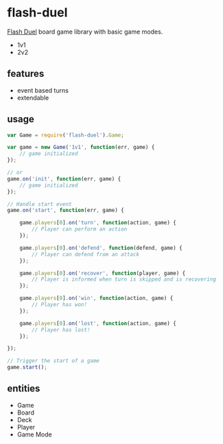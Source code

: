 flash-duel
==========

[Flash Duel](http://www.sirlingames.com/collections/flash-duel) board game library with basic game modes.

* 1v1
* 2v2

features
--------

* event based turns
* extendable

usage
-----

```javascript
var Game = require('flash-duel').Game;

var game = new Game('1v1', function(err, game) {
	// game initialized
});

// or
game.on('init', function(err, game) {
	// game initialized
});

// Handle start event
game.on('start', function(err, game) {

	game.players[0].on('turn', function(action, game) {
		// Player can perform an action
	});

	game.players[0].on('defend', function(defend, game) {
		// Player can defend from an attack
	});

	game.players[0].on('recover', function(player, game) {
		// Player is informed when turn is skipped and is recovering
	});

	game.players[0].on('win', function(action, game) {
		// Player has won!
	});

	game.players[0].on('lost', function(action, game) {
		// Player has lost!
	});

});

// Trigger the start of a game
game.start();

```

entities
--------

* Game
* Board
* Deck
* Player
* Game Mode

